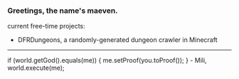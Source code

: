 ### Greetings, the name's maeven. 

current free-time projects:
- DFRDungeons, a randomly-generated dungeon crawler in Minecraft

---
if (world.getGod().equals(me)) {
  me.setProof(you.toProof());
}
                                  - Mili, world.execute(me);
